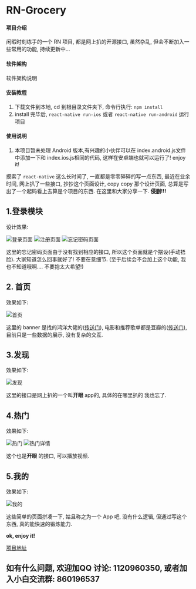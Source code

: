 # RN-Grocery

#### 项目介绍
闲暇时刻练手的一个 RN 项目, 都是网上扒的开源接口, 虽然杂乱, 但会不断加入一些常用的功能, 持续更新中...

#### 软件架构
软件架构说明


#### 安装教程

1. 下载文件到本地, cd 到根目录文件夹下, 命令行执行: `npm install`
2. install 完毕后, `react-native run-ios` 或者 `react-native run-android` 运行项目

#### 使用说明

1. 本项目暂未处理 Android 版本,有兴趣的小伙伴可以在 index.android.js文件中添加一下和 index.ios.js相同的代码, 这样在安卓端也就可以运行了! enjoy it!



摸索了 `react-native` 这么长时间了, 一直都是零零碎碎的写一点东西, 最近在业余时间, 网上扒了一些接口,  抄抄这个页面设计, copy copy 那个设计页面, 总算是写出了一个起码看上去算是个项目的东西. 在这里和大家分享一下. **侵删!!!**

## 1.登录模块 ##

设计效果:

![登录页面](https://github.com/ZJQian/RN-Grocery/blob/master/screenshot/QQ20180823-105059.png)   ![注册页面](https://github.com/ZJQian/RN-Grocery/blob/master/screenshot/QQ20180823-105212.png)   ![忘记密码页面 ](https://github.com/ZJQian/RN-Grocery/blob/master/screenshot/QQ20180823-105237.png)


这里的忘记密码页面由于没有找到相应的接口, 所以这个页面就是个摆设(手动捂脸). 大家知道怎么回事就好了! 不要在意细节. (至于后续会不会加上这个功能, 我也不知道哦啊.... 不要抱太大希望!)

## 2. 首页 ##

效果如下: 

![首页](https://github.com/ZJQian/RN-Grocery/blob/master/screenshot/QQ20180823-110315.png)

这里的 banner 是找的鸿洋大佬的([传送门](http://wanandroid.com/index)), 电影和推荐歌单都是豆瓣的([传送门](https://developers.douban.com/wiki/?title=api_v2)), 目前只是一些数据的展示, 没有复杂的交互.

## 3.发现 ##

效果如下:

![发现](https://github.com/ZJQian/RN-Grocery/blob/master/screenshot/QQ20180823-110920.png)

这里的接口是网上扒的一个叫**开眼** app的, 具体的在哪里扒的 我也忘了.

## 4.热门 ##

效果如下:

![热门](https://github.com/ZJQian/RN-Grocery/blob/master/screenshot/QQ20180823-111130.png)   ![热门详情](https://github.com/ZJQian/RN-Grocery/blob/master/screenshot/QQ20180823-111146.png)


这个也是**开眼** 的接口, 可以播放视频.

## 5.我的 ##

效果如下:

![我的](https://github.com/ZJQian/RN-Grocery/blob/master/screenshot/QQ20180823-111346.png)


这些简单的页面拼凑一下, 姑且称之为一个 App 吧, 没有什么逻辑, 但通过写这个东西, 真的能快速的锻炼能力. 

**ok, enjoy it!**



[项目地址](https://gitee.com/zjqian/RN-Grocery)




## 如有什么问题, 欢迎加QQ 讨论: 1120960350,   或者加入小白交流群: 860196537

